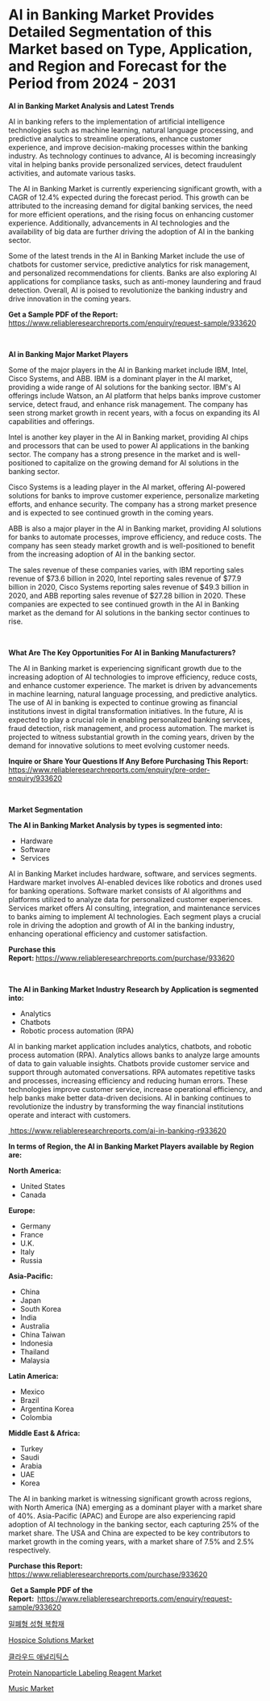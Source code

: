<p><h1>AI in Banking Market Provides Detailed Segmentation of this Market based on Type, Application, and Region and Forecast for the Period from 2024 - 2031</h1></p><p><strong>AI in Banking Market Analysis and Latest Trends</strong></p>
<p><p>AI in banking refers to the implementation of artificial intelligence technologies such as machine learning, natural language processing, and predictive analytics to streamline operations, enhance customer experience, and improve decision-making processes within the banking industry. As technology continues to advance, AI is becoming increasingly vital in helping banks provide personalized services, detect fraudulent activities, and automate various tasks.</p><p>The AI in Banking Market is currently experiencing significant growth, with a CAGR of 12.4% expected during the forecast period. This growth can be attributed to the increasing demand for digital banking services, the need for more efficient operations, and the rising focus on enhancing customer experience. Additionally, advancements in AI technologies and the availability of big data are further driving the adoption of AI in the banking sector.</p><p>Some of the latest trends in the AI in Banking Market include the use of chatbots for customer service, predictive analytics for risk management, and personalized recommendations for clients. Banks are also exploring AI applications for compliance tasks, such as anti-money laundering and fraud detection. Overall, AI is poised to revolutionize the banking industry and drive innovation in the coming years.</p></p>
<p><strong>Get a Sample PDF of the Report:&nbsp;</strong> <a href="https://www.reliableresearchreports.com/enquiry/request-sample/933620">https://www.reliableresearchreports.com/enquiry/request-sample/933620</a></p>
<p>&nbsp;</p>
<p><strong>AI in Banking Major Market Players</strong></p>
<p><p>Some of the major players in the AI in Banking market include IBM, Intel, Cisco Systems, and ABB. IBM is a dominant player in the AI market, providing a wide range of AI solutions for the banking sector. IBM's AI offerings include Watson, an AI platform that helps banks improve customer service, detect fraud, and enhance risk management. The company has seen strong market growth in recent years, with a focus on expanding its AI capabilities and offerings.</p><p>Intel is another key player in the AI in Banking market, providing AI chips and processors that can be used to power AI applications in the banking sector. The company has a strong presence in the market and is well-positioned to capitalize on the growing demand for AI solutions in the banking sector.</p><p>Cisco Systems is a leading player in the AI market, offering AI-powered solutions for banks to improve customer experience, personalize marketing efforts, and enhance security. The company has a strong market presence and is expected to see continued growth in the coming years.</p><p>ABB is also a major player in the AI in Banking market, providing AI solutions for banks to automate processes, improve efficiency, and reduce costs. The company has seen steady market growth and is well-positioned to benefit from the increasing adoption of AI in the banking sector.</p><p>The sales revenue of these companies varies, with IBM reporting sales revenue of $73.6 billion in 2020, Intel reporting sales revenue of $77.9 billion in 2020, Cisco Systems reporting sales revenue of $49.3 billion in 2020, and ABB reporting sales revenue of $27.28 billion in 2020. These companies are expected to see continued growth in the AI in Banking market as the demand for AI solutions in the banking sector continues to rise.</p></p>
<p>&nbsp;</p>
<p><strong>What Are The Key Opportunities For AI in Banking Manufacturers?</strong></p>
<p><p>The AI in Banking market is experiencing significant growth due to the increasing adoption of AI technologies to improve efficiency, reduce costs, and enhance customer experience. The market is driven by advancements in machine learning, natural language processing, and predictive analytics. The use of AI in banking is expected to continue growing as financial institutions invest in digital transformation initiatives. In the future, AI is expected to play a crucial role in enabling personalized banking services, fraud detection, risk management, and process automation. The market is projected to witness substantial growth in the coming years, driven by the demand for innovative solutions to meet evolving customer needs.</p></p>
<p><strong>Inquire or Share Your Questions If Any Before Purchasing This Report:</strong> <a href="https://www.reliableresearchreports.com/enquiry/pre-order-enquiry/933620">https://www.reliableresearchreports.com/enquiry/pre-order-enquiry/933620</a></p>
<p>&nbsp;</p>
<p><strong>Market Segmentation</strong></p>
<p><strong>The AI in Banking Market Analysis by types is segmented into:</strong></p>
<p><ul><li>Hardware</li><li>Software</li><li>Services</li></ul></p>
<p><p>AI in Banking Market includes hardware, software, and services segments. Hardware market involves AI-enabled devices like robotics and drones used for banking operations. Software market consists of AI algorithms and platforms utilized to analyze data for personalized customer experiences. Services market offers AI consulting, integration, and maintenance services to banks aiming to implement AI technologies. Each segment plays a crucial role in driving the adoption and growth of AI in the banking industry, enhancing operational efficiency and customer satisfaction.</p></p>
<p><strong>Purchase this Report:&nbsp;</strong><a href="https://www.reliableresearchreports.com/purchase/933620">https://www.reliableresearchreports.com/purchase/933620</a></p>
<p>&nbsp;</p>
<p><strong>The AI in Banking Market Industry Research by Application is segmented into:</strong></p>
<p><ul><li>Analytics</li><li>Chatbots</li><li>Robotic process automation (RPA)</li></ul></p>
<p><p>AI in banking market application includes analytics, chatbots, and robotic process automation (RPA). Analytics allows banks to analyze large amounts of data to gain valuable insights. Chatbots provide customer service and support through automated conversations. RPA automates repetitive tasks and processes, increasing efficiency and reducing human errors. These technologies improve customer service, increase operational efficiency, and help banks make better data-driven decisions. AI in banking continues to revolutionize the industry by transforming the way financial institutions operate and interact with customers.</p></p>
<p><a href="https://www.reliableresearchreports.com/ai-in-banking-r933620">&nbsp;https://www.reliableresearchreports.com/ai-in-banking-r933620</a></p>
<p><strong>In terms of Region, the AI in Banking Market Players available by Region are:</strong></p>
<p>
    <p> <strong> North America: </strong>
        <ul>
            <li>United States</li>
            <li>Canada</li>
        </ul>
        </p> 
    <p> <strong> Europe: </strong>
        <ul>
            <li>Germany</li>
            <li>France</li>
            <li>U.K.</li>
            <li>Italy</li>
            <li>Russia</li>
        </ul>
        </p> 
    <p> <strong> Asia-Pacific: </strong>
        <ul>
            <li>China</li>
            <li>Japan</li>
            <li>South Korea</li>
            <li>India</li>
            <li>Australia</li>
            <li>China Taiwan</li>
            <li>Indonesia</li>
            <li>Thailand</li>
            <li>Malaysia</li>
        </ul>
        </p> 
    <p> <strong> Latin America: </strong>
        <ul>
            <li>Mexico</li>
            <li>Brazil</li>
            <li>Argentina Korea</li>
            <li>Colombia</li>
        </ul>
        </p> 
    <p> <strong> Middle East & Africa: </strong>
        <ul>
            <li>Turkey</li>
            <li>Saudi</li>
            <li>Arabia</li>
            <li>UAE</li>
            <li>Korea</li>
        </ul>
    </p>
    </p>
<p><p>The AI in banking market is witnessing significant growth across regions, with North America (NA) emerging as a dominant player with a market share of 40%. Asia-Pacific (APAC) and Europe are also experiencing rapid adoption of AI technology in the banking sector, each capturing 25% of the market share. The USA and China are expected to be key contributors to market growth in the coming years, with a market share of 7.5% and 2.5% respectively.</p></p>
<p><strong>Purchase this Report: </strong><a href="https://www.reliableresearchreports.com/purchase/933620">https://www.reliableresearchreports.com/purchase/933620</a></p>
<p>&nbsp;<strong>Get a Sample PDF of the Report:&nbsp;&nbsp;</strong><a href="https://www.reliableresearchreports.com/enquiry/request-sample/933620">https://www.reliableresearchreports.com/enquiry/request-sample/933620</a></p>
<p><strong></strong></p>
<p><p><a href="https://github.com/Hubertstyenger6685/Market-Research-Report-List-1/blob/main/204271248413.md">밀폐형 성형 복합재</a></p><p><a href="https://github.com/guneycigdem35/Market-Research-Report-List-3/blob/main/hospice-solutions-market.md">Hospice Solutions Market</a></p><p><a href="https://github.com/anton65482023/Market-Research-Report-List-1/blob/main/829448448414.md">클라우드 애널리틱스</a></p><p><a href="https://issuu.com/reportprime-2/docs/protein-nanoparticle-labeling-reagent-market-size-">Protein Nanoparticle Labeling Reagent Market</a></p><p><a href="https://github.com/Paul14Anderson63/Market-Research-Report-List-4/blob/main/music-market.md">Music Market</a></p></p>